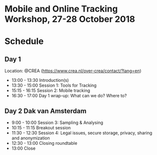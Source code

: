 # Mobile and Online Tracking Workshop, 27-28 October 2018
# Schedule

## Day 1
Location: @CREA (https://www.crea.nl/over-crea/contact/?lang=en)

-  13:00 - 13:30 Introduction(s)
-  13:30 - 15:00 Session 1: Tools for Tracking 
-  15:15 - 16:15 Session 2: Mobile tracking
-  16:30 - 17:00 Day 1 wrap-up: What can we do? Where to? 

## Day 2 Dak van Amsterdam

-   9:00 - 10:00 Session 3: Sampling & Analysing 
-  10:15 - 11:15 Breakout session
-  11:30 - 12:30 Session 4: Legal issues, secure storage, privacy, sharing and anonymization
-  12:30 - 13:00 Closing roundtable
-  13:00  Close

